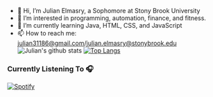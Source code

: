 - 👋 Hi, I’m Julian Elmasry, a Sophomore at Stony Brook University
- 👀 I’m interested in programming, automation, finance, and fitness.
- 🌱 I’m currently learning Java, HTML, CSS, and JavaScript
- 📫 How to reach me: julian31186@gmail.com/julian.elmasry@stonybrook.edu
![Julian's github stats](https://github-readme-stats.vercel.app/api?username=julian31186&show_icons=true&theme=radical)
[![Top Langs](https://github-readme-stats.vercel.app/api/top-langs/?username=julian31186&show_icons=true&theme=radical)](https://github.com/julian31186/github-readme-stats)
### Currently Listening To 🎧
[![Spotify](https://novatoremm-sand.vercel.app/api/spotify)](https://open.spotify.com/user/julian31186)
